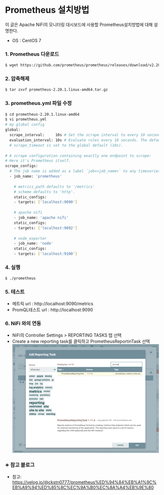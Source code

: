 # Prometheus 설치방법
이 글은 Apache NiFi의 모니터링 대시보드에 사용할 Prometheus설치방법에 대해 설명한다. <br/>
- OS : CentOS 7

### 1. Prometheus 다운로드
```bash
$ wget https://github.com/prometheus/prometheus/releases/download/v2.20.1/prometheus-2.20.1.linux-amd64.tar.gz
```
### 2. 압축해제
```bash
$ tar zxvf prometheus-2.20.1.linux-amd64.tar.gz
```
### 3. prometheus.yml 파일 수정
```bash
$ cd prometheus-2.20.1.linux-amd64
$ vi prometheus.yml
# my global config
global:
  scrape_interval:     10s # Set the scrape interval to every 10 seconds. Default is every 1 minute.
  evaluation_interval: 10s # Evaluate rules every 10 seconds. The default is every 1 minute.
  # scrape_timeout is set to the global default (10s).

# A scrape configuration containing exactly one endpoint to scrape:
# Here it's Prometheus itself.
scrape_configs:
  # The job name is added as a label `job=<job_name>` to any timeseries scraped from this config.
  - job_name: 'prometheus'

    # metrics_path defaults to '/metrics'
    # scheme defaults to 'http'.                                                                                        
    static_configs:
    - targets: ['localhost:9090']
    
    # apache nifi
    - job_name: 'apache nifi'
    static_configs:
    - targets: ['localhost:9092']

    # node_exporter
    - job_name: 'node'
    static_configs:
    - targets: ['localhost:9100']

```

### 4. 실행
```bash
$ ./prometheus
```

### 5. 테스트
- 메트릭 url : http://localhost:9090/metrics
- PromQL테스트 url : http://localhost:9090

### 6. NiFi 와의 연동
- NiFi의 Controller Settings > REPORTING TASKS 탭 선택
- Create a new reporting task를 클릭하고 PrometheusReportinTask 선택
<img width='600' src="../image/image43.png"></img><br/>


### ※ 참고 블로그
- 참고: https://velog.io/@ckstn0777/prometheus%ED%94%84%EB%A1%9C%EB%A9%94%ED%85%8C%EC%9A%B0%EC%8A%A4%EB%9E%80
